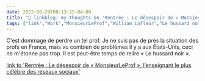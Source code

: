 ```yaml
---
date: 2022-08-29T08:13:25-04:00
title: "🔗 linkblog: my thoughts on 'Rentrée : Le désespoir de « MonsieurLeProf », l’enseignant le plus célèbre des réseaux sociaux'"
tags: ["link","Work","MonsieurLeProf","William Lafleur","Le hussard noir","teacher shortage","teacher burnout"]
---
```

C'est dommage de perdre un tel prof. Je ne suis pas de près la situation des profs en France, mais vu combien de problèmes il y a aux États-Unis, ceci ne m'étonne pas trop. Il est peut-être temps de relire « Le hussard noir ».
 

[link to 'Rentrée : Le désespoir de « MonsieurLeProf », l’enseignant le plus célèbre des réseaux sociaux'](https://www.huffingtonpost.fr/life/article/rentree-le-desespoir-de-monsieurleprof-l-enseignant-le-plus-celebre-des-reseaux-sociaux_206710.html)
